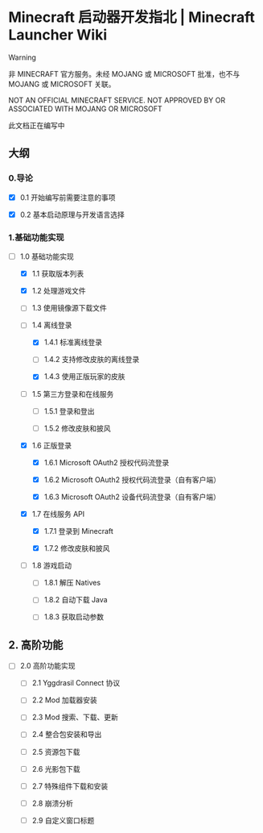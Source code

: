 # Minecraft 启动器开发指北 | Minecraft Launcher Wiki

>[!WARNING]
>
>非 MINECRAFT 官方服务。未经 MOJANG 或 MICROSOFT 批准，也不与 MOJANG 或 MICROSOFT 关联。
>
>NOT AN OFFICIAL MINECRAFT SERVICE. NOT APPROVED BY OR ASSOCIATED WITH MOJANG OR MICROSOFT
>
>
>此文档正在编写中


## 大纲

### 0.导论

- [x] 0.1 开始编写前需要注意的事项

- [x] 0.2 基本启动原理与开发语言选择

### 1.基础功能实现

- [ ] 1.0 基础功能实现

    - [x] 1.1 获取版本列表

    - [x] 1.2 处理游戏文件

    - [ ] 1.3 使用镜像源下载文件

    - [ ] 1.4 离线登录

        - [x] 1.4.1 标准离线登录
         
        - [ ] 1.4.2 支持修改皮肤的离线登录

        - [x] 1.4.3 使用正版玩家的皮肤

    - [ ] 1.5 第三方登录和在线服务

        - [ ] 1.5.1 登录和登出
     
        - [ ] 1.5.2 修改皮肤和披风

    - [x] 1.6 正版登录

        - [x] 1.6.1 Microsoft OAuth2 授权代码流登录
 
        - [x] 1.6.2 Microsoft OAuth2 授权代码流登录（自有客户端）
     
        - [x] 1.6.3 Microsoft OAuth2 设备代码流登录（自有客户端）

    - [x] 1.7 在线服务 API

        - [x] 1.7.1 登录到 Minecraft
     
        - [x] 1.7.2 修改皮肤和披风
     
    - [ ] 1.8 游戏启动

        - [ ] 1.8.1 解压 Natives
     
        - [ ] 1.8.2 自动下载 Java
     
        - [ ] 1.8.3 获取启动参数

## 2. 高阶功能
      
- [ ] 2.0 高阶功能实现

    - [ ] 2.1 Yggdrasil Connect 协议
     
    - [ ] 2.2 Mod 加载器安装
     
    - [ ] 2.3 Mod 搜索、下载、更新
     
    - [ ] 2.4 整合包安装和导出
     
    - [ ] 2.5 资源包下载
     
    - [ ] 2.6 光影包下载
     
    - [ ] 2.7 特殊组件下载和安装
     
    - [ ] 2.8 崩溃分析
     
    - [ ] 2.9 自定义窗口标题

